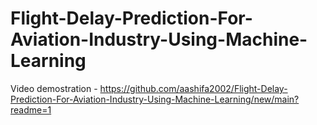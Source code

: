 # Flight-Delay-Prediction-For-Aviation-Industry-Using-Machine-Learning

Video demostration - https://github.com/aashifa2002/Flight-Delay-Prediction-For-Aviation-Industry-Using-Machine-Learning/new/main?readme=1

